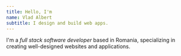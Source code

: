 ```yaml
---
title: Hello, I'm
name: Vlad Albert
subtitle: I design and build web apps.
---
```


I'm a *full stack software developer* based in Romania, specializing in creating well-designed websites and applications.

